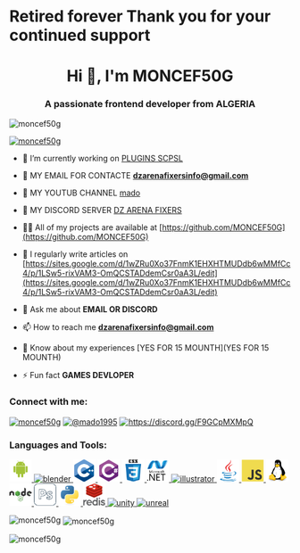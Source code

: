 # Retired forever Thank you for your continued support
<h1 align="center">Hi 👋, I'm MONCEF50G</h1>
<h3 align="center">A passionate frontend developer from ALGERIA</h3>

<p align="left"> <img src="https://komarev.com/ghpvc/?username=moncef50g&label=Profile%20views&color=0e75b6&style=flat" alt="moncef50g" /> </p>

<p align="left"> <a href="https://github.com/ryo-ma/github-profile-trophy"><img src="https://github-profile-trophy.vercel.app/?username=moncef50g" alt="moncef50g" /></a> </p>

- 🔭 I’m currently working on [PLUGINS SCPSL](https://github.com/MONCEF50G/SCP-035)

- 🌱 MY EMAIL FOR CONTACTE **dzarenafixersinfo@gmail.com**

- 👯 MY YOUTUB CHANNEL [mado](https://www.youtube.com/@mado1995)

- 🤝 MY DISCORD SERVER [DZ ARENA FIXERS](https://discord.gg/F9GCpMXMpQ)

- 👨‍💻 All of my projects are available at [https://github.com/MONCEF50G](https://github.com/MONCEF50G)

- 📝 I regularly write articles on [https://sites.google.com/d/1wZRu0Xo37FnmK1EHXHTMUDdb6wMMfCc4/p/1LSw5-rixVAM3-OmQCSTADdemCsr0aA3L/edit](https://sites.google.com/d/1wZRu0Xo37FnmK1EHXHTMUDdb6wMMfCc4/p/1LSw5-rixVAM3-OmQCSTADdemCsr0aA3L/edit)

- 💬 Ask me about **EMAIL OR DISCORD**

- 📫 How to reach me **dzarenafixersinfo@gmail.com**

- 📄 Know about my experiences [YES FOR 15 MOUNTH](YES FOR 15 MOUNTH)

- ⚡ Fun fact **GAMES DEVLOPER**

<h3 align="left">Connect with me:</h3>
<p align="left">
<a href="https://dev.to/moncef50g" target="blank"><img align="center" src="https://raw.githubusercontent.com/rahuldkjain/github-profile-readme-generator/master/src/images/icons/Social/devto.svg" alt="moncef50g" height="30" width="40" /></a>
<a href="https://www.youtube.com/c/@mado1995" target="blank"><img align="center" src="https://raw.githubusercontent.com/rahuldkjain/github-profile-readme-generator/master/src/images/icons/Social/youtube.svg" alt="@mado1995" height="30" width="40" /></a>
<a href="https://discord.gg/https://discord.gg/F9GCpMXMpQ" target="blank"><img align="center" src="https://raw.githubusercontent.com/rahuldkjain/github-profile-readme-generator/master/src/images/icons/Social/discord.svg" alt="https://discord.gg/F9GCpMXMpQ" height="30" width="40" /></a>
</p>

<h3 align="left">Languages and Tools:</h3>
<p align="left"> <a href="https://developer.android.com" target="_blank" rel="noreferrer"> <img src="https://raw.githubusercontent.com/devicons/devicon/master/icons/android/android-original-wordmark.svg" alt="android" width="40" height="40"/> </a> <a href="https://www.blender.org/" target="_blank" rel="noreferrer"> <img src="https://download.blender.org/branding/community/blender_community_badge_white.svg" alt="blender" width="40" height="40"/> </a> <a href="https://www.w3schools.com/cpp/" target="_blank" rel="noreferrer"> <img src="https://raw.githubusercontent.com/devicons/devicon/master/icons/cplusplus/cplusplus-original.svg" alt="cplusplus" width="40" height="40"/> </a> <a href="https://www.w3schools.com/cs/" target="_blank" rel="noreferrer"> <img src="https://raw.githubusercontent.com/devicons/devicon/master/icons/csharp/csharp-original.svg" alt="csharp" width="40" height="40"/> </a> <a href="https://www.w3schools.com/css/" target="_blank" rel="noreferrer"> <img src="https://raw.githubusercontent.com/devicons/devicon/master/icons/css3/css3-original-wordmark.svg" alt="css3" width="40" height="40"/> </a> <a href="https://dotnet.microsoft.com/" target="_blank" rel="noreferrer"> <img src="https://raw.githubusercontent.com/devicons/devicon/master/icons/dot-net/dot-net-original-wordmark.svg" alt="dotnet" width="40" height="40"/> </a> <a href="https://www.adobe.com/in/products/illustrator.html" target="_blank" rel="noreferrer"> <img src="https://www.vectorlogo.zone/logos/adobe_illustrator/adobe_illustrator-icon.svg" alt="illustrator" width="40" height="40"/> </a> <a href="https://www.java.com" target="_blank" rel="noreferrer"> <img src="https://raw.githubusercontent.com/devicons/devicon/master/icons/java/java-original.svg" alt="java" width="40" height="40"/> </a> <a href="https://developer.mozilla.org/en-US/docs/Web/JavaScript" target="_blank" rel="noreferrer"> <img src="https://raw.githubusercontent.com/devicons/devicon/master/icons/javascript/javascript-original.svg" alt="javascript" width="40" height="40"/> </a> <a href="https://www.linux.org/" target="_blank" rel="noreferrer"> <img src="https://raw.githubusercontent.com/devicons/devicon/master/icons/linux/linux-original.svg" alt="linux" width="40" height="40"/> </a> <a href="https://nodejs.org" target="_blank" rel="noreferrer"> <img src="https://raw.githubusercontent.com/devicons/devicon/master/icons/nodejs/nodejs-original-wordmark.svg" alt="nodejs" width="40" height="40"/> </a> <a href="https://www.photoshop.com/en" target="_blank" rel="noreferrer"> <img src="https://raw.githubusercontent.com/devicons/devicon/master/icons/photoshop/photoshop-line.svg" alt="photoshop" width="40" height="40"/> </a> <a href="https://www.python.org" target="_blank" rel="noreferrer"> <img src="https://raw.githubusercontent.com/devicons/devicon/master/icons/python/python-original.svg" alt="python" width="40" height="40"/> </a> <a href="https://redis.io" target="_blank" rel="noreferrer"> <img src="https://raw.githubusercontent.com/devicons/devicon/master/icons/redis/redis-original-wordmark.svg" alt="redis" width="40" height="40"/> </a> <a href="https://unity.com/" target="_blank" rel="noreferrer"> <img src="https://www.vectorlogo.zone/logos/unity3d/unity3d-icon.svg" alt="unity" width="40" height="40"/> </a> <a href="https://unrealengine.com/" target="_blank" rel="noreferrer"> <img src="https://raw.githubusercontent.com/kenangundogan/fontisto/036b7eca71aab1bef8e6a0518f7329f13ed62f6b/icons/svg/brand/unreal-engine.svg" alt="unreal" width="40" height="40"/> </a> </p>

<p><img align="left" src="https://github-readme-stats.vercel.app/api/top-langs?username=moncef50g&show_icons=true&locale=en&layout=compact" alt="moncef50g" /></p>

<p>&nbsp;<img align="center" src="https://github-readme-stats.vercel.app/api?username=moncef50g&show_icons=true&locale=en" alt="moncef50g" /></p>

<p><img align="center" src="https://github-readme-streak-stats.herokuapp.com/?user=moncef50g&" alt="moncef50g" /></p>
